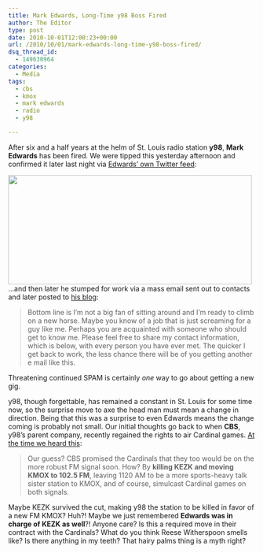 ```yaml
---
title: Mark Edwards, Long-Time y98 Boss Fired
author: The Editor
type: post
date: 2010-10-01T12:00:23+00:00
url: /2010/10/01/mark-edwards-long-time-y98-boss-fired/
dsq_thread_id:
  - 149630964
categories:
  - Media
tags:
  - cbs
  - kmox
  - mark edwards
  - radio
  - y98

---
```

After six and a half years at the helm of St. Louis radio station **y98**, **Mark Edwards** has been fired. We were tipped this yesterday afternoon and confirmed it later last night via <a href="http://twitter.com/markedwards/status/26024533260" target="_blank">Edwards&#8217; own Twitter feed</a>:

[<img class="aligncenter size-full wp-image-7101" title="mark_edwards_fired" src="http://media.punchingkitty.com/wordpress/2010/09/mark_edwards_fired.png" alt="" width="496" height="222" />][1]&#8230;and then later he stumped for work via a mass email sent out to contacts and later posted to <a href="http://markedwards.posterous.com/greetings-from-the-land-of-the-unemployed?utm_source=feedburner&utm_medium=feed&utm_campaign=Feed:+MarkEdwards30+(Mark+Edwards+3.0)" target="_blank">his blog</a>:

> Bottom line is I&#8217;m not a big fan of sitting around and I&#8217;m ready to climb on a new horse. Maybe you know of a job that is just screaming for a guy like me. Perhaps you are acquainted with someone who should get to know me. Please feel free to share my contact information, which is below, with every person you have ever met. The quicker I get back to work, the less chance there will be of you getting another e mail like this.

Threatening continued SPAM is certainly _one_ way to go about getting a new gig.

y98, though forgettable, has remained a constant in St. Louis for some time now, so the surprise move to axe the head man must mean a change in direction. Being that this was a surprise to even Edwards means the change coming is probably not small. Our initial thoughts go back to when **CBS**, y98&#8217;s parent company, recently regained the rights to air Cardinal games. <a href="http://punchingkitty.com/2010/09/02/the-cardinals-radio-broadcasts-go-back-to-kmox/" target="_blank">At the time we heard this</a>:

> Our guess? CBS promised the Cardinals that they too would be on the more robust FM signal soon. How? By **killing KEZK and moving KMOX to 102.5 FM**, leaving 1120 AM to be a more sports-heavy talk sister station to KMOX, and of course, simulcast Cardinal games on both signals.

Maybe KEZK survived the cut, making y98 the station to be killed in favor of a new FM KMOX? Huh?! Maybe we just remembered **Edwards was in charge of KEZK as well**?! Anyone care? Is this a required move in their contract with the Cardinals? What do you think Reese Witherspoon smells like? Is there anything in my teeth? That hairy palms thing is a myth right?

 [1]: http://media.punchingkitty.com/wordpress/2010/09/mark_edwards_fired.png